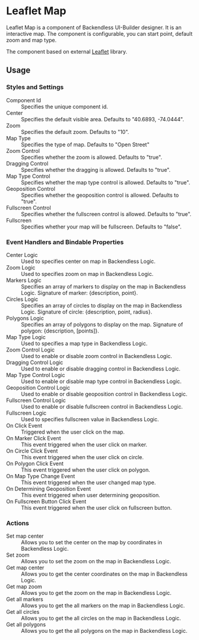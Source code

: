 # Leaflet Map

Leaflet Map is a component of Backendless UI-Builder designer. It is an interactive map. The component is configurable,
you can start point, default zoom and map type.

The component based on external [Leaflet](https://github.com/Leaflet/Leaflet) library.

## Usage

### Styles and Settings

<dl>
<dt>Component Id</dt>
<dd>Specifies the unique component id.</dd>
<dt>Center</dt>
<dd>Specifies the default visible area. Defaults to "40.6893, -74.0444".</dd>
<dt>Zoom</dt>
<dd>Specifies the default zoom. Defaults to "10".</dd>
<dt>Map Type</dt>
<dd>Specifies the type of map. Defaults to "Open Street"</dd>
<dt>Zoom Control</dt>
<dd>Specifies whether the zoom is allowed. Defaults to "true".</dd>
<dt>Dragging Control</dt>
<dd>Specifies whether the dragging is allowed. Defaults to "true".</dd>
<dt>Map Type Control</dt>
<dd>Specifies whether the map type control is allowed. Defaults to "true".</dd>
<dt>Geoposition Control</dt>
<dd>Specifies whether the geoposition control is allowed. Defaults to "true".</dd>
<dt>Fullscreen Control</dt>
<dd>Specifies whether the fullscreen control is allowed. Defaults to "true".</dd>
<dt>Fullscreen</dt>
<dd>Specifies whether your map will be fullscreen. Defaults to "false".</dd>
</dl>

### Event Handlers and Bindable Properties

<dl>
<dt>Center Logic</dt>
<dd>Used to specifies center on map in Backendless Logic.</dd>
<dt>Zoom Logic</dt>
<dd>Used to specifies zoom on map in Backendless Logic.</dd>
<dt>Markers Logic</dt>
<dd>Specifies an array of markers to display on the map in Backendless Logic. Signature of marker: {description, point}.</dd>
<dt>Circles Logic</dt>
<dd>Specifies an array of circles to display on the map in Backendless Logic. Signature of circle: {description, point, radius}.</dd>
<dt>Polygons Logic</dt>
<dd>Specifies an array of polygons to display on the map. Signature of polygon: {description, [points]}.</dd>
<dt>Map Type Logic</dt>
<dd>Used to specifies a map type in Backendless Logic.</dd>
<dt>Zoom Control Logic</dt>
<dd>Used to enable or disable zoom control in Backendless Logic.</dd>
<dt>Dragging Control Logic</dt>
<dd>Used to enable or disable dragging control in Backendless Logic.</dd>
<dt>Map Type Control Logic</dt>
<dd>Used to enable or disable map type control in Backendless Logic.</dd>
<dt>Geoposition Control Logic</dt>
<dd>Used to enable or disable geoposition control in Backendless Logic.</dd>
<dt>Fullscreen Control Logic</dt>
<dd>Used to enable or disable fullscreen control in Backendless Logic.</dd>
<dt>Fullscreen Logic</dt>
<dd>Used to specifies fullscreen value in Backendless Logic.</dd>
<dt>On Click Event</dt>
<dd>Triggered when the user click on the map.</dd>
<dt>On Marker Click Event</dt>
<dd>This event triggered when the user click on marker.</dd>
<dt>On Circle Click Event</dt>
<dd>This event triggered when the user click on circle.</dd>
<dt>On Polygon Click Event</dt>
<dd>This event triggered when the user click on polygon.</dd>
<dt>On Map Type Change Event</dt>
<dd>This event triggered when the user changed map type.</dd>
<dt>On Determining Geoposition Event</dt>
<dd>This event triggered when user determining geoposition.</dd>
<dt>On Fullscreen Button Click Event</dt>
<dd>This event triggered when the user click on fullscreen button.</dd>
</dl>

### Actions

<dl>
<dt>Set map center</dt>
<dd>Allows you to set the center on the map by coordinates in Backendless Logic.</dd>
<dt>Set zoom</dt>
<dd>Allows you to set the zoom on the map in Backendless Logic.</dd>
<dt>Get map center</dt>
<dd>Allows you to get the center coordinates on the map in Backendless Logic.</dd>
<dt>Get map zoom</dt>
<dd>Allows you to get the zoom on the map in Backendless Logic.</dd>
<dt>Get all markers</dt>
<dd>Allows you to get the all markers on the map in Backendless Logic.</dd>
<dt>Get all circles</dt>
<dd>Allows you to get the all circles on the map in Backendless Logic.</dd>
<dt>Get all polygons</dt>
<dd>Allows you to get the all polygons on the map in Backendless Logic.</dd>
</dl>
